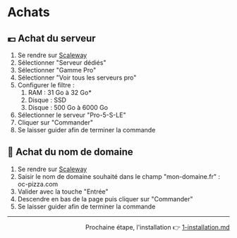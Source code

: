 # Achats

## 💶 Achat du serveur
1. Se rendre sur [Scaleway](https://www.scaleway.com/fr/dedibox/)
1. Sélectionner "Serveur dédiés"
1. Sélectionner "Gamme Pro"
1. Sélectionner "Voir tous les serveurs pro"
1. Configurer le filtre : 
    1. RAM : 31 Go à 32 Go*
    1. Disque : SSD
    1. Disque : 500 Go à 6000 Go
1. Sélectionner le serveur "Pro-5-S-LE"
1. Cliquer sur "Commander"
1. Se laisser guider afin de terminer la commande

## 🔗 Achat du nom de domaine
1. Se rendre sur [Scaleway](https://www.scaleway.com/fr/domain/)
1. Saisir le nom de domaine souhaité dans le champ "mon-domaine.fr" : oc-pizza.com
1. Valider avec la touche "Entrée"
1. Descendre en bas de la page puis cliquer sur "Commander"
1. Se laisser guider afin de terminer la commande

---

<p align="right">Prochaine étape, l'installation 👉 <a href="https://github.com/RocaFR/P10_Documentation-OC-Pizza/blob/main/markdown/d%C3%A9ploiement/1-installation.md">1-installation.md</a></p>